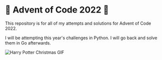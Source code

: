 # 🎄 Advent of Code 2022 🎄
This repository is for all of my attempts and solutions for Advent of Code 2022.

I will be attempting this year's challenges in Python. I will go back and solve them in Go afterwards.

![Harry Potter Christmas GIF](https://media3.giphy.com/media/5SRPnFvRG918k/giphy.gif?cid=790b7611e130c582d6bb6fc88f98a9cfbf52242e6080cc5b&rid=giphy.gif)
